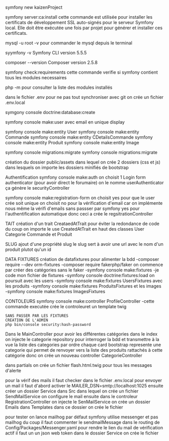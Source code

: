 symfony new kaizenProject

symfony server:ca:install
cette commande est utilisée pour installer les certificats de développement SSL auto-signés pour le serveur Symfony local. Elle doit être exécutée une fois par projet pour générer et installer ces certificats.


mysql -u root -v
pour commander le mysql depuis le terminal

syymfony -v
Symfony CLI version 5.5.5

composer --version
Composer version 2.5.8

symfony check:requirements
cette commande verifie si symfony contient tous les modules necessaires

php -m
pour consulter la liste des modules installés


dans le fichier .env
pour ne pas tout synchroniser avec git on crée un fichier .env.local

symgony console doctrine:database:create

symfony console make:user
avec email en unique display

symfony console make:entity User
symfony console make:entity Commande
symfony console make:entity CDetailsCommande
symfony console make:entity Produit
symfony console make:entity Image

symfony console migrations:migrate
symfony console migrations:migrate


création du dossier public/assets
dans lequel on crée 2 dossiers  (css et js)
dans lesquels on importe les dossiers minifiés de bootstrap


Authentification
symfony console make:auth
on choisit  1 Login form authenticator (pour avoir direct le forumaire)
on le nomme userAuthenticator
ça génère le securityController

symfony console make:registration-form
on choisit yes pour que le user crée soit unique
on choisit no pour la vérification d'email car on implémente nous même la vérifi d'emails sans passser par symfony
yes pour l'authentification automatique
donc ceci a crée le regsitrationController

TAIT
création d'un trait CreataedAtTrait pour éviter la redondance de code
du coup on importe le use CreatedAtTrait en haut des classes User Categorie Commande et Produit

SLUG
ajout d'une propriété slug
le slug sert à avoir une url avec le nom d'un produit plutot qu'un id

DATA FIXTURES
création de datafixtures pour alimenter la bdd
    -composer require --dev orm-fixtures
    -composer require fakerphp/faker
on commence par créer des catégories sans le faker
    -symfony console make:fixtures
    -je code mon fichier de fixtures
    -symfony console doctrine:fixtures:load
on poursuit avec les users
    -symfony console make:fixtures UsersFixtures
avec les produits
    -symfony console make:fixtures ProduitsFixtures
et les images
    -symfony console make:fixtures ImagesFixtures


CONTOLEURS
symfony console make:controller ProfileController
    -cette commande executée crée le controleuret un template twig


    SANS PASSER PAR LES FIXTURES
    CREATION DE L'ADMIN
    php bin/console security:hash-password


Dans le MainController pour avoir les différentes catégories dans le index on injecte le categorie repository pour interroger la bdd et transmettre à la vue la liste des categories par ordre
chaque card bootstrap represente une categorie qui permet de renvoyer vers la liste des produits rattachés à cette catégorie 
donc on crée un nouveau controller 
CategorieController

dans partials on crée un fichier flash.html.twig
pour tous les messages d'alerte

pour la vérif des mails
il faut checker dans le fichier .env.local
pour envoyer un mail il faut d'abord activer le 
MAILER_DSN=smtp://localhost:1025
ensuite créer un dossier Service dans Src
dans lequel on crée un fichier SendMailService
on configure le mail 
ensuite dans le controleur RegistrationController on injecte le SenMailService
on crée un dossier Emails dans Templates
dans ce dossier on crée le fichier

pour tester on lance mailhog
par défaut symfony utilise messenger et pas mailhog
du coup il faut commenter le sendmailMessage dans le routing de Config/Packages/Messenger.yaml
pour rendre le lien du mail de vérification actif il faut un un json web token
dans le dossier Service on crée le fichier
